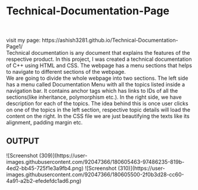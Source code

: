 # Technical-Documentation-Page
<br>
<br>
visit my page:  https://ashish3281.github.io/Technical-Documentation-Page1/
<br>
Technical documentation is any document that explains the features of the respective product. In this project, I was created a technical documentation of C++ using HTML and CSS. The webpage has a menu sections that helps to navigate to different sections of the webpage.
<br>
 We are going to divide the whole webpage into two sections. The left side has a menu called Documentation Menu with all the topics listed inside a navigation bar. It contains anchor tags which has links to IDs of all the sections(like inheritance, polymorphism etc.). In the right side, we have description for each of the topics. The idea behind this is once user clicks on one of the topics in the left section, respective topic details will load the content on the right. In the CSS file we are just beautifying the texts like its alignment, padding margin etc.
<h2>OUTPUT</h2>
![Screenshot (309)](https://user-images.githubusercontent.com/92047366/180605463-97486235-819b-4ed2-bb45-725f1e3a9fb4.png)
![Screenshot (310)](https://user-images.githubusercontent.com/92047366/180605500-2f0b3d28-cc60-4a91-a2b2-efedefdc1ad6.png)
